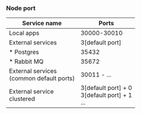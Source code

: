 ### Node port
Service name | Ports 
--- | ---
Local apps | 30000-30010
External services | 3[default port]
 * Postgres | 35432
 * Rabbit MQ | 35672
External services <br> (common default ports) | 30011 - ...
External service <br> clustered | 3[default port] + 0 <br> 3[default port] + 1 <br> ...

 